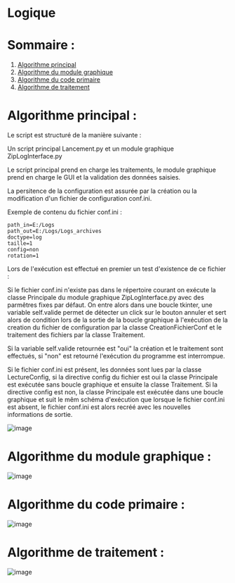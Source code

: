 # Logique


# Sommaire :

 1. [Algorithme principal](#algorithme-principal-)
 2. [Algorithme du module graphique](#algorithme-du-module-graphique-)
 3. [Algorithme du code primaire](#algorithme-du-code-primaire-)
 4. [Algorithme de traitement](#algorithme-de-traitement-)

# Algorithme principal :

Le script est structuré de la manière suivante :

Un script principal Lancement.py et un module graphique ZipLogInterface.py

Le script principal prend en charge les traitements, le module graphique prend en charge le GUI et la validation des données saisies.

La persitence de la configuration est assurée par la création ou la modification d'un fichier de configuration conf.ini.

Exemple de contenu du fichier conf.ini :

`path_in=E:/Logs`       
`path_out=E:/Logs/Logs_archives`  
`doctype=log`        
`taille=1`     
`config=non`     
`rotation=1`     

Lors de l'exécution est effectué en premier un test d'existence de ce fichier :

Si le fichier conf.ini n'existe pas dans le répertoire courant on exécute la classe Principale du module graphique ZipLogInterface.py avec des parmêtres fixes par défaut.
On entre alors dans une boucle tkinter, une variable self.valide permet de détecter un click sur le bouton annuler et sert alors de condition lors de la sortie de la boucle graphique à l'exécution de la creation du fichier de configuration par la classe CreationFichierConf et le traitement des fichiers par la classe Traitement.

Si la variable self.valide retournée est "oui" la création et le traitement sont effectués, si "non" est retourné l'exécution du programme est interrompue.  

Si le fichier conf.ini est présent, les données sont lues par la classe LectureConfig, si la directive config du fichier est oui la classe Principale est exécutée sans boucle graphique et ensuite la classe Traitement.
Si la directive config est non, la classe Principale est exécutée dans une boucle graphique et suit le mêm schéma d'exécution que lorsque le fichier conf.ini est absent, le fichier conf.ini est alors recréé avec les nouvelles informations de sortie.


![image](https://user-images.githubusercontent.com/72203692/98155179-1dfebb00-1ed6-11eb-96ab-c6a4773c36cf.png)

# Algorithme du module graphique :

![image](https://user-images.githubusercontent.com/72203692/98159861-95841880-1edd-11eb-805e-d7ae3c623b09.png)

# Algorithme du code primaire :

![image](https://user-images.githubusercontent.com/72203692/98163100-9c615a00-1ee2-11eb-9503-bedb454197a2.png)

# Algorithme de traitement :

![image](https://user-images.githubusercontent.com/72203692/98169476-96707680-1eec-11eb-8431-86fa638aa76d.png)

